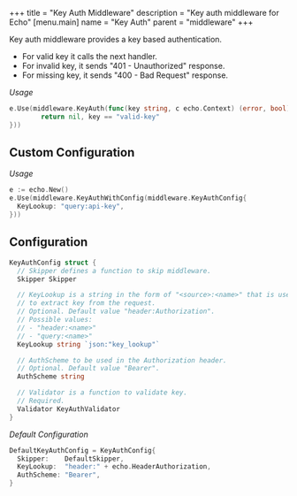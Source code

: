 +++
title = "Key Auth Middleware"
description = "Key auth middleware for Echo"
[menu.main]
  name = "Key Auth"
  parent = "middleware"
+++

Key auth middleware provides a key based authentication.

- For valid key it calls the next handler.
- For invalid key, it sends "401 - Unauthorized" response.
- For missing key, it sends "400 - Bad Request" response.

*Usage*

```go
e.Use(middleware.KeyAuth(func(key string, c echo.Context) (error, bool) {
		return nil, key == "valid-key"
}))
```

## Custom Configuration

*Usage*

```go
e := echo.New()
e.Use(middleware.KeyAuthWithConfig(middleware.KeyAuthConfig{
  KeyLookup: "query:api-key",
}))
```

## Configuration

```go
KeyAuthConfig struct {
  // Skipper defines a function to skip middleware.
  Skipper Skipper

  // KeyLookup is a string in the form of "<source>:<name>" that is used
  // to extract key from the request.
  // Optional. Default value "header:Authorization".
  // Possible values:
  // - "header:<name>"
  // - "query:<name>"
  KeyLookup string `json:"key_lookup"`

  // AuthScheme to be used in the Authorization header.
  // Optional. Default value "Bearer".
  AuthScheme string

  // Validator is a function to validate key.
  // Required.
  Validator KeyAuthValidator
}
```

*Default Configuration*

```go
DefaultKeyAuthConfig = KeyAuthConfig{
  Skipper:    DefaultSkipper,
  KeyLookup:  "header:" + echo.HeaderAuthorization,
  AuthScheme: "Bearer",
}
```
